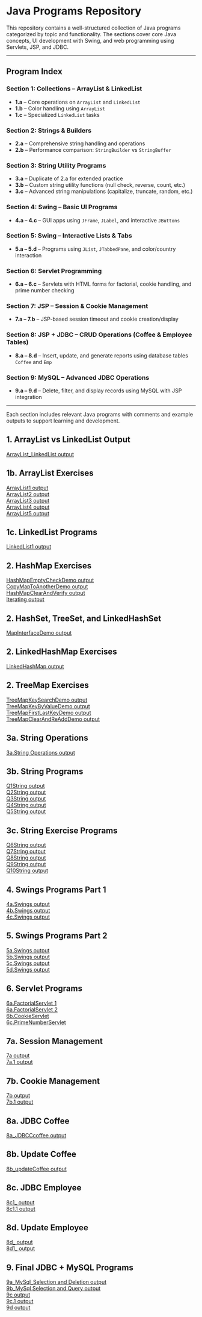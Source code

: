 
# Java Programs Repository

This repository contains a well-structured collection of Java programs categorized by topic and functionality. The sections cover core Java concepts, UI development with Swing, and web programming using Servlets, JSP, and JDBC.

---

## Program Index

### Section 1: Collections – ArrayList & LinkedList
- **1.a** – Core operations on `ArrayList` and `LinkedList`  
- **1.b** – Color handling using `ArrayList`  
- **1.c** – Specialized `LinkedList` tasks

### Section 2: Strings & Builders
- **2.a** – Comprehensive string handling and operations  
- **2.b** – Performance comparison: `StringBuilder` vs `StringBuffer`

### Section 3: String Utility Programs
- **3.a** – Duplicate of 2.a for extended practice  
- **3.b** – Custom string utility functions (null check, reverse, count, etc.)  
- **3.c** – Advanced string manipulations (capitalize, truncate, random, etc.)

### Section 4: Swing – Basic UI Programs
- **4.a – 4.c** – GUI apps using `JFrame`, `JLabel`, and interactive `JButtons`

### Section 5: Swing – Interactive Lists & Tabs
- **5.a – 5.d** – Programs using `JList`, `JTabbedPane`, and color/country interaction

### Section 6: Servlet Programming
- **6.a – 6.c** – Servlets with HTML forms for factorial, cookie handling, and prime number checking

### Section 7: JSP – Session & Cookie Management
- **7.a – 7.b** – JSP-based session timeout and cookie creation/display

### Section 8: JSP + JDBC – CRUD Operations (Coffee & Employee Tables)
- **8.a – 8.d** – Insert, update, and generate reports using database tables `Coffee` and `Emp`

### Section 9: MySQL – Advanced JDBC Operations
- **9.a – 9.d** – Delete, filter, and display records using MySQL with JSP integration

---

Each section includes relevant Java programs with comments and example outputs to support learning and development.




## 1. ArrayList vs LinkedList Output
[ArrayList_LinkedList output](https://github.com/LearnerSrush/java-program-with-output/blob/main/1.ArrayList_LinkedList/program1.png)

## 1b. ArrayList Exercises
[ArrayList1 output](https://github.com/LearnerSrush/java-program-with-output/blob/main/1_ArrayList_Exercises/ArrayList1.png)  
[ArrayList2 output](https://github.com/LearnerSrush/java-program-with-output/blob/main/1_ArrayList_Exercises/ArrayList2.png)  
[ArrayList3 output](https://github.com/LearnerSrush/java-program-with-output/blob/main/1_ArrayList_Exercises/ArrayList3.png)  
[ArrayList4 output](https://github.com/LearnerSrush/java-program-with-output/blob/main/1_ArrayList_Exercises/ArrayList4.png)  
[ArrayList5 output](https://github.com/LearnerSrush/java-program-with-output/blob/main/1_ArrayList_Exercises/ArrayList5.png)

## 1c. LinkedList Programs
[LinkedList1 output](https://github.com/LearnerSrush/java-program-with-output/blob/main/1_Linked%20List_Exercises/LinkedList1.png)

## 2. HashMap Exercises
[HashMapEmptyCheckDemo output](https://github.com/LearnerSrush/java-program-with-output/blob/main/2_HashMap_Ex/HashMapEmptyCheckDemo.png)  
[CopyMapToAnotherDemo output](https://github.com/LearnerSrush/java-program-with-output/blob/main/2_HashMap_Ex/CopyMapToAnotherDemo.png)  
[HashMapClearAndVerify output](https://github.com/LearnerSrush/java-program-with-output/blob/main/2_HashMap_Ex/HashMapClearAndVerify.png)  
[Iterating output](https://github.com/LearnerSrush/java-program-with-output/blob/main/2_HashMap_Ex/Iterating.png)

## 2. HashSet, TreeSet, and LinkedHashSet
[MapInterfaceDemo output](https://github.com/LearnerSrush/java-program-with-output/blob/main/2_HashSet,%20TreeSet%20and%20LinkedHashSet/MapInterfaceDemo.png)

## 2. LinkedHashMap Exercises
[LinkedHashMap output](https://github.com/LearnerSrush/java-program-with-output/blob/main/2_LinkedHashMap_Exercises/LinkedHashMapEldestRemovalDemo.png)

## 2. TreeMap Exercises
[TreeMapKeySearchDemo output](https://github.com/LearnerSrush/java-program-with-output/blob/main/2_TreeMap_Exercises/TreeMapKeySearchDemo.png)  
[TreeMapKeyByValueDemo output](https://github.com/LearnerSrush/java-program-with-output/blob/main/2_TreeMap_Exercises/TreeMapKeyByValueDemo.png)  
[TreeMapFirstLastKeyDemo output](https://github.com/LearnerSrush/java-program-with-output/blob/main/2_TreeMap_Exercises/TreeMapFirstLastKeyDemo.png)  
[TreeMapClearAndReAddDemo output](https://github.com/LearnerSrush/java-program-with-output/blob/main/2_TreeMap_Exercises/TreeMapClearAndReAddDemo.png)

## 3a. String Operations
[3a.String Operations output](https://github.com/LearnerSrush/java-program-with-output/blob/main/3a.StringOperations/2a.StringOperations.png)

## 3b. String Programs
[Q1String output](https://github.com/LearnerSrush/java-program-with-output/blob/main/3b.String%20programs/Q1String.png)  
[Q2String output](https://github.com/LearnerSrush/java-program-with-output/blob/main/3b.String%20programs/Q2String.png)  
[Q3String output](https://github.com/LearnerSrush/java-program-with-output/blob/main/3b.String%20programs/Q3String.png)  
[Q4String output](https://github.com/LearnerSrush/java-program-with-output/blob/main/3b.String%20programs/Q4String.png)  
[Q5String output](https://github.com/LearnerSrush/java-program-with-output/blob/main/3b.String%20programs/Q5String.png)

## 3c. String Exercise Programs
[Q6String output](https://github.com/LearnerSrush/java-program-with-output/blob/main/3c.%20String%20Exercise%20progams/Q6String.png)  
[Q7String output](https://github.com/LearnerSrush/java-program-with-output/blob/main/3c.%20String%20Exercise%20progams/Q7String.png)  
[Q8String output](https://github.com/LearnerSrush/java-program-with-output/blob/main/3c.%20String%20Exercise%20progams/Q8String.png)  
[Q9String output](https://github.com/LearnerSrush/java-program-with-output/blob/main/3c.%20String%20Exercise%20progams/Q9String.png)  
[Q10String output](https://github.com/LearnerSrush/java-program-with-output/blob/main/3c.%20String%20Exercise%20progams/Q10String.png)

## 4. Swings Programs Part 1
[4a.Swings output](https://github.com/LearnerSrush/java-program-with-output/blob/main/4a.SwingsPrograms/4aSwings.png)  
[4b.Swings output](https://github.com/LearnerSrush/java-program-with-output/blob/main/4a.SwingsPrograms/4bSwings.png)  
[4c.Swings output](https://github.com/LearnerSrush/java-program-with-output/blob/main/4a.SwingsPrograms/4c.png)

## 5. Swings Programs Part 2
[5a.Swings output](https://github.com/LearnerSrush/java-program-with-output/blob/main/5.Swing_programs/5aSwings.png)  
[5b.Swings output](https://github.com/LearnerSrush/java-program-with-output/blob/main/5.Swing_programs/5bSwings.png)  
[5c.Swings output](https://github.com/LearnerSrush/java-program-with-output/blob/main/5.Swing_programs/5c.Swings.png)  
[5d.Swings output](https://github.com/LearnerSrush/java-program-with-output/blob/main/5.Swing_programs/5d.Swings.png)

## 6. Servlet Programs
[6a.FactorialServlet 1](https://github.com/LearnerSrush/java-program-with-output/blob/main/6.Servlet%20Program/6a.factoriall.png)  
[6a.FactorialServlet 2](https://github.com/LearnerSrush/java-program-with-output/blob/main/6.Servlet%20Program/6a.Factorial.png)  
[6b.CookieServlet](https://github.com/LearnerSrush/java-program-with-output/blob/main/6.Servlet%20Program/6b.CookieServlet.png)  
[6c.PrimeNumberServlet](https://github.com/LearnerSrush/java-program-with-output/blob/main/6.Servlet%20Program/6c.PrimeNumberServlet.png)

## 7a. Session Management
[7a output](https://github.com/LearnerSrush/java-program-with-output/blob/main/7a_Session_Manangement/7a.jpeg)  
[7a.1 output](https://github.com/LearnerSrush/java-program-with-output/blob/main/7a_Session_Manangement/7a1.jpg)

## 7b. Cookie Management
[7b output](https://github.com/LearnerSrush/java-program-with-output/blob/main/7b_Cookie_Management/7b.jpg)  
[7b.1 output](https://github.com/LearnerSrush/java-program-with-output/blob/main/7b_Cookie_Management/7b1.jpg)

## 8a. JDBC Coffee
[8a_JDBCCcoffee output](https://github.com/LearnerSrush/java-program-with-output/blob/main/8a_JDBBCCoffee/8a_JDBCCcoffee.png)

## 8b. Update Coffee
[8b_updateCoffee output](https://github.com/LearnerSrush/java-program-with-output/blob/main/8b_updateCoffee/8b_updateCoffee.png)

## 8c. JDBC Employee
[8c1_ output](https://github.com/LearnerSrush/java-program-with-output/blob/main/8c_JDBCEmployee/8c1.jpg)  
[8c1.1 output](https://github.com/LearnerSrush/java-program-with-output/blob/main/8c_JDBCEmployee/8c1.1.jpg)

## 8d. Update Employee
[8d_ output](https://github.com/LearnerSrush/java-program-with-output/blob/main/8d_UpdateEmployee/8d.jpg)  
[8d1_ output](https://github.com/LearnerSrush/java-program-with-output/blob/main/8d_UpdateEmployee/8d1.jpg)

## 9. Final JDBC + MySQL Programs
[9a_MySql_Selection and Deletion output](https://github.com/LearnerSrush/java-program-with-output/blob/main/9_JDBCEmployee/9_MySqlSelectionAndDeletion.png)  
[9b_MySql Selection and Query output](https://github.com/LearnerSrush/java-program-with-output/blob/main/9_JDBCEmployee/9_MySqlSelectionAndQuery.png)  
[9c output](https://github.com/LearnerSrush/java-program-with-output/blob/main/9_JDBCEmployee/9c.jpg)  
[9c.1 output](https://github.com/LearnerSrush/java-program-with-output/blob/main/9_JDBCEmployee/9c.1.jpg)  
[9d output](https://github.com/LearnerSrush/java-program-with-output/blob/main/9_JDBCEmployee/9d.jpg)
